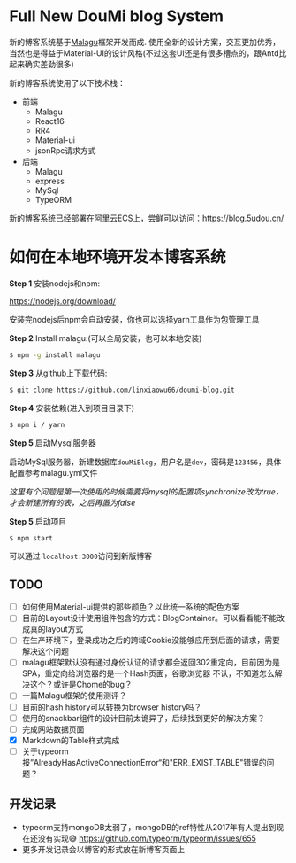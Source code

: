 # Full New DouMi blog System

新的博客系统基于[Malagu](https://github.com/muxiangqiu/malagu)框架开发而成. 使用全新的设计方案，交互更加优秀，当然也是得益于Material-UI的设计风格(不过这套UI还是有很多槽点的，跟Antd比起来确实差劲很多)

新的博客系统使用了以下技术栈：

+ 前端
  + Malagu
  + React16
  + RR4
  + Material-ui
  + jsonRpc请求方式
+ 后端
  + Malagu
  + express
  + MySql
  + TypeORM

新的博客系统已经部署在阿里云ECS上，尝鲜可以访问：https://blog.5udou.cn/

# 如何在本地环境开发本博客系统

**Step 1** 安装nodejs和npm:

https://nodejs.org/download/

安装完nodejs后npm会自动安装，你也可以选择yarn工具作为包管理工具

**Step 2** Install malagu:(可以全局安装，也可以本地安装)

``` bash
$ npm -g install malagu
```

**Step 3** 从github上下载代码:

``` bash
$ git clone https://github.com/linxiaowu66/doumi-blog.git
```

**Step 4** 安装依赖(进入到项目目录下)

``` bash
$ npm i / yarn
```

**Step 5** 启动Mysql服务器

启动MySql服务器，新建数据库`douMiBlog`，用户名是`dev`，密码是`123456`，具体配置参考malagu.yml文件

*这里有个问题是第一次使用的时候需要将mysql的配置项synchronize改为true，才会新建所有的表，之后再置为false*

**Step 5** 启动项目

```bash
$ npm start
```

可以通过 `localhost:3000`访问到新版博客

## TODO

  - [ ] 如何使用Material-ui提供的那些颜色？以此统一系统的配色方案
  - [ ] 目前的Layout设计使用组件包含的方式：BlogContainer。可以看看能不能改成真的layout方式
  - [ ] 在生产环境下，登录成功之后的跨域Cookie没能够应用到后面的请求，需要解决这个问题
  - [ ] malagu框架默认没有通过身份认证的请求都会返回302重定向，目前因为是SPA，重定向给浏览器的是一个Hash页面，谷歌浏览器
    不认，不知道怎么解决这个？或许是Chome的bug？
  - [ ] 一篇Malagu框架的使用测评？
  - [ ] 目前的hash history可以转换为browser history吗？
  - [ ] 使用的snackbar组件的设计目前太诡异了，后续找到更好的解决方案？
  - [ ] 完成网站数据页面
  - [x] Markdown的Table样式完成
  - [ ] 关于typeorm报”AlreadyHasActiveConnectionError“和"ERR_EXIST_TABLE"错误的问题？

## 开发记录
* typeorm支持mongoDB太弱了，mongoDB的ref特性从2017年有人提出到现在还没有实现😅
  https://github.com/typeorm/typeorm/issues/655
* 更多开发记录会以博客的形式放在新博客页面上
